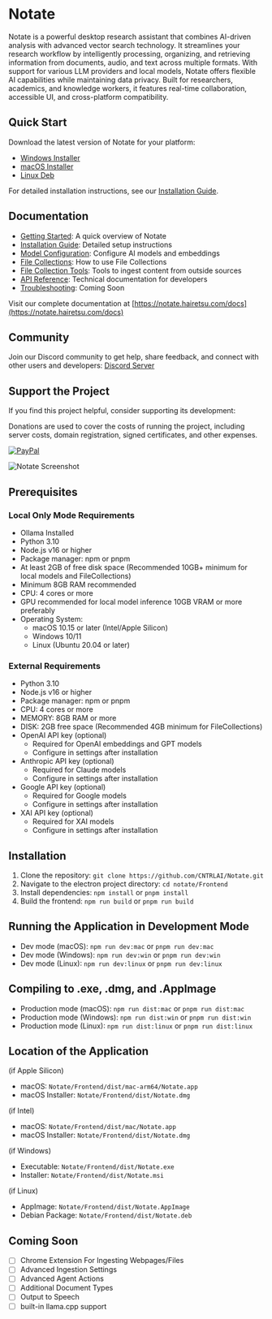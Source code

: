 # Notate

Notate is a powerful desktop research assistant that combines AI-driven analysis with advanced vector search technology. It streamlines your research workflow by intelligently processing, organizing, and retrieving information from documents, audio, and text across multiple formats. With support for various LLM providers and local models, Notate offers flexible AI capabilities while maintaining data privacy. Built for researchers, academics, and knowledge workers, it features real-time collaboration, accessible UI, and cross-platform compatibility.

## Quick Start

Download the latest version of Notate for your platform:

- [Windows Installer](https://notate.hairetsu.com/download)
- [macOS Installer](https://notate.hairetsu.com/download)
- [Linux Deb](https://notate.hairetsu.com/download)

For detailed installation instructions, see our [Installation Guide](https://notate.hairetsu.com/docs/getting-started).

## Documentation

- [Getting Started](https://notate.hairetsu.com/docs/overview): A quick overview of Notate
- [Installation Guide](https://notate.hairetsu.com/docs/getting-started): Detailed setup instructions
- [Model Configuration](https://notate.hairetsu.com/docs/settings): Configure AI models and embeddings
- [File Collections](https://notate.hairetsu.com/docs/collections): How to use File Collections
- [File Collection Tools](https://notate.hairetsu.com/docs/collection-tools): Tools to ingest content from outside sources
- [API Reference](https://notate.hairetsu.com/docs/developer-integration): Technical documentation for developers
- [Troubleshooting](https://notate.hairetsu.com/docs/troubleshooting): Coming Soon

Visit our complete documentation at [https://notate.hairetsu.com/docs](https://notate.hairetsu.com/docs)

## Community

Join our Discord community to get help, share feedback, and connect with other users and developers:
[Discord Server](https://discord.gg/vEFAwB8wFC)

## Support the Project

If you find this project helpful, consider supporting its development:

Donations are used to cover the costs of running the project, including server costs, domain registration, signed certificates, and other expenses.

[![PayPal](https://img.shields.io/badge/PayPal-donate-blue.svg)](https://www.paypal.com/donate/?hosted_button_id=W96TCRJ5Q3RJG)

![Notate Screenshot](https://www.hairetsu.com/notate-ss1.png)

## Prerequisites

### Local Only Mode Requirements

- Ollama Installed
- Python 3.10
- Node.js v16 or higher
- Package manager: npm or pnpm
- At least 2GB of free disk space (Recommended 10GB+ minimum for local models and FileCollections)
- Minimum 8GB RAM recommended
- CPU: 4 cores or more
- GPU recommended for local model inference 10GB VRAM or more preferably
- Operating System:
  - macOS 10.15 or later (Intel/Apple Silicon)
  - Windows 10/11
  - Linux (Ubuntu 20.04 or later)

### External Requirements

- Python 3.10
- Node.js v16 or higher
- Package manager: npm or pnpm
- CPU: 4 cores or more
- MEMORY: 8GB RAM or more
- DISK: 2GB free space (Recommended 4GB minimum for FileCollections)
- OpenAI API key (optional)
  - Required for OpenAI embeddings and GPT models
  - Configure in settings after installation
- Anthropic API key (optional)
  - Required for Claude models
  - Configure in settings after installation
- Google API key (optional)
  - Required for Google models
  - Configure in settings after installation
- XAI API key (optional)
  - Required for XAI models
  - Configure in settings after installation

## Installation

1. Clone the repository: `git clone https://github.com/CNTRLAI/Notate.git`
2. Navigate to the electron project directory: `cd notate/Frontend`
3. Install dependencies: `npm install` or `pnpm install`
4. Build the frontend: `npm run build` or `pnpm run build`

## Running the Application in Development Mode

- Dev mode (macOS): `npm run dev:mac` or `pnpm run dev:mac`
- Dev mode (Windows): `npm run dev:win` or `pnpm run dev:win`
- Dev mode (Linux): `npm run dev:linux` or `pnpm run dev:linux`

## Compiling to .exe, .dmg, and .AppImage

- Production mode (macOS): `npm run dist:mac` or `pnpm run dist:mac`
- Production mode (Windows): `npm run dist:win` or `pnpm run dist:win`
- Production mode (Linux): `npm run dist:linux` or `pnpm run dist:linux`

## Location of the Application

(if Apple Silicon)

- macOS: `Notate/Frontend/dist/mac-arm64/Notate.app`
- macOS Installer: `Notate/Frontend/dist/Notate.dmg`

(if Intel)

- macOS: `Notate/Frontend/dist/mac/Notate.app`
- macOS Installer: `Notate/Frontend/dist/Notate.dmg`

(if Windows)

- Executable: `Notate/Frontend/dist/Notate.exe`
- Installer: `Notate/Frontend/dist/Notate.msi`

(if Linux)

- AppImage: `Notate/Frontend/dist/Notate.AppImage`
- Debian Package: `Notate/Frontend/dist/Notate.deb`

## Coming Soon

- [ ] Chrome Extension For Ingesting Webpages/Files
- [ ] Advanced Ingestion Settings
- [ ] Advanced Agent Actions
- [ ] Additional Document Types
- [ ] Output to Speech
- [ ] built-in llama.cpp support
